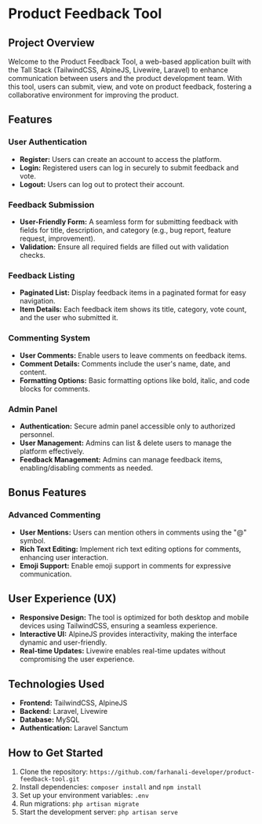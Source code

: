 # Product Feedback Tool

## Project Overview

Welcome to the Product Feedback Tool, a web-based application built with the Tall Stack (TailwindCSS, AlpineJS, Livewire, Laravel) to enhance communication between users and the product development team. With this tool, users can submit, view, and vote on product feedback, fostering a collaborative environment for improving the product.

## Features

### User Authentication

- **Register:** Users can create an account to access the platform.
- **Login:** Registered users can log in securely to submit feedback and vote.
- **Logout:** Users can log out to protect their account.

### Feedback Submission

- **User-Friendly Form:** A seamless form for submitting feedback with fields for title, description, and category (e.g., bug report, feature request, improvement).
- **Validation:** Ensure all required fields are filled out with validation checks.

### Feedback Listing

- **Paginated List:** Display feedback items in a paginated format for easy navigation.
- **Item Details:** Each feedback item shows its title, category, vote count, and the user who submitted it.

### Commenting System

- **User Comments:** Enable users to leave comments on feedback items.
- **Comment Details:** Comments include the user's name, date, and content.
- **Formatting Options:** Basic formatting options like bold, italic, and code blocks for comments.

### Admin Panel

- **Authentication:** Secure admin panel accessible only to authorized personnel.
- **User Management:** Admins can list & delete users to manage the platform effectively.
- **Feedback Management:** Admins can manage feedback items, enabling/disabling comments as needed.

## Bonus Features

### Advanced Commenting

- **User Mentions:** Users can mention others in comments using the "@" symbol.
- **Rich Text Editing:** Implement rich text editing options for comments, enhancing user interaction.
- **Emoji Support:** Enable emoji support in comments for expressive communication.

## User Experience (UX)

- **Responsive Design:** The tool is optimized for both desktop and mobile devices using TailwindCSS, ensuring a seamless experience.
- **Interactive UI:** AlpineJS provides interactivity, making the interface dynamic and user-friendly.
- **Real-time Updates:** Livewire enables real-time updates without compromising the user experience.

## Technologies Used

- **Frontend:** TailwindCSS, AlpineJS
- **Backend:** Laravel, Livewire
- **Database:** MySQL
- **Authentication:** Laravel Sanctum

## How to Get Started

1. Clone the repository: `https://github.com/farhanali-developer/product-feedback-tool.git`
2. Install dependencies: `composer install` and `npm install`
3. Set up your environment variables: `.env`
4. Run migrations: `php artisan migrate`
5. Start the development server: `php artisan serve`